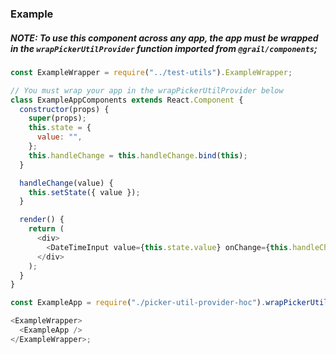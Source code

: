 ### Example

##### NOTE: To use this component across any app, the app must be wrapped in the `wrapPickerUtilProvider` function imported from `@grail/components`;

```js
const ExampleWrapper = require("../test-utils").ExampleWrapper;

// You must wrap your app in the wrapPickerUtilProvider below
class ExampleAppComponents extends React.Component {
  constructor(props) {
    super(props);
    this.state = {
      value: "",
    };
    this.handleChange = this.handleChange.bind(this);
  }

  handleChange(value) {
    this.setState({ value });
  }

  render() {
    return (
      <div>
        <DateTimeInput value={this.state.value} onChange={this.handleChange} label="Date & Time" />
      </div>
    );
  }
}

const ExampleApp = require("./picker-util-provider-hoc").wrapPickerUtilProvider(ExampleAppComponents);

<ExampleWrapper>
  <ExampleApp />
</ExampleWrapper>;
```
